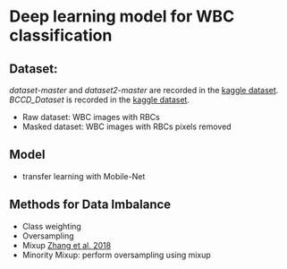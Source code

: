 # Deep learning model for WBC classification
## Dataset:
*dataset-master* and *dataset2-master* are recorded in the [kaggle dataset](https://www.kaggle.com/paultimothymooney/blood-cells).
*BCCD_Dataset* is recorded in the [kaggle dataset](https://www.kaggle.com/surajiiitm/bccd-dataset).
- Raw dataset: WBC images with RBCs
- Masked dataset: WBC images with RBCs pixels removed
## Model
- transfer learning with Mobile-Net
## Methods for Data Imbalance
- Class weighting
- Oversampling
- Mixup [Zhang et al. 2018](https://arxiv.org/pdf/1710.09412.pdf)
- Minority Mixup: perform oversampling using mixup
